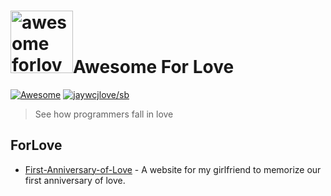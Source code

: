 # <img src="https://github.com/lshaoshuai/awesome-forlove/blob/main/Love_Heart_symbol.svg.png" width="100" alt="awesome forlove">Awesome For Love

[![Awesome](https://awesome.re/badge-flat2.svg)](https://awesome.re) [![jaywcjlove/sb](https://jaywcjlove.github.io/sb/lang/chinese.svg)](README-cn.md)

> See how programmers fall in love


## ForLove

- [First-Anniversary-of-Love](https://github.com/Ain-Crad/First-Anniversary-of-Love?tab=readme-ov-file) - A website for my girlfriend to memorize our first anniversary of love.


